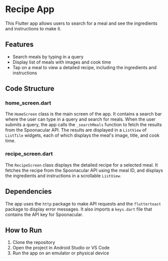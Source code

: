 # Recipe App

This Flutter app allows users to search for a meal and see the ingredients and instructions to make it.

## Features
- Search meals by typing in a query
- Display list of meals with images and cook time
- Tap on a meal to view a detailed recipe, including the ingredients and instructions

## Code Structure

### home_screen.dart
The `HomeScreen` class is the main screen of the app. It contains a search bar where the user can type in a query and search for meals. When the user submits a query, the app calls the `_searchMeals` function to fetch the results from the Spoonacular API. The results are displayed in a `ListView` of `ListTile` widgets, each of which displays the meal's image, title, and cook time.

### recipe_screen.dart
The `RecipeScreen` class displays the detailed recipe for a selected meal. It fetches the recipe from the Spoonacular API using the meal ID, and displays the ingredients and instructions in a scrollable `ListView`.

## Dependencies
The app uses the `http` package to make API requests and the `fluttertoast` package to display error messages. It also imports a `keys.dart` file that contains the API key for Spoonacular.

## How to Run
1. Clone the repository
2. Open the project in Android Studio or VS Code
3. Run the app on an emulator or physical device
